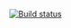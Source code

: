 [![Build status](https://ci.appveyor.com/api/projects/status/aljje0jhgx0no3bg?svg=true)](https://ci.appveyor.com/project/shvedcate/unittestci)